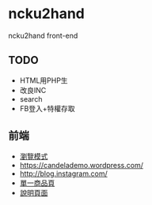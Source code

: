 ncku2hand
=========
ncku2hand front-end

## TODO
- HTML用PHP生
- 改良INC
- search
- FB登入+特權存取

## 前端
- [瀏覽模式](https://beacondemo.wordpress.com/)
- https://candelademo.wordpress.com/
- http://blog.instagram.com/
- [單一商品頁](https://candelademo.wordpress.com/portfolio/distance-over-time/)
- [說明頁面](https://help.github.com/articles/set-up-git/)
